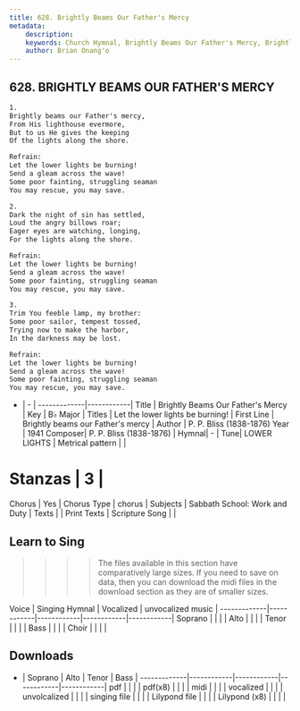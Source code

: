 ```yaml
---
title: 628. Brightly Beams Our Father's Mercy
metadata:
    description: 
    keywords: Church Hymnal, Brightly Beams Our Father's Mercy, Brightly beams our Father's mercy, Let the lower lights be burning!
    author: Brian Onang'o
---
```



## 628. BRIGHTLY BEAMS OUR FATHER'S MERCY

```txt
1.
Brightly beams our Father's mercy, 
From His lighthouse evermore, 
But to us He gives the keeping 
Of the lights along the shore. 

Refrain:
Let the lower lights be burning! 
Send a gleam across the wave! 
Some poor fainting, struggling seaman 
You may rescue, you may save. 

2.
Dark the night of sin has settled, 
Loud the angry billows roar; 
Eager eyes are watching, longing, 
For the lights along the shore. 

Refrain:
Let the lower lights be burning! 
Send a gleam across the wave! 
Some poor fainting, struggling seaman 
You may rescue, you may save. 

3.
Trim You feeble lamp, my brother: 
Some poor sailor, tempest tossed, 
Trying now to make the harbor, 
In the darkness may be lost.

Refrain:
Let the lower lights be burning! 
Send a gleam across the wave! 
Some poor fainting, struggling seaman 
You may rescue, you may save. 

```

- |   -  |
-------------|------------|
Title | Brightly Beams Our Father's Mercy |
Key | B♭ Major |
Titles | Let the lower lights be burning! |
First Line | Brightly beams our Father's mercy |
Author | P. P. Bliss (1838-1876)
Year | 1941
Composer| P. P. Bliss (1838-1876) |
Hymnal|  - |
Tune| LOWER LIGHTS |
Metrical pattern | |
# Stanzas | 3 |
Chorus | Yes |
Chorus Type | chorus |
Subjects | Sabbath School: Work and Duty |
Texts |  |
Print Texts | 
Scripture Song |  |
  
## Learn to Sing

>>>> The files available in this section have comparatively large sizes. If you need to save on data, then you can download the midi files in the download section as they are of smaller sizes.

Voice |  Singing Hymnal | Vocalized | unvocalized music |
-------------|------------|------------|------------|------------|
Soprano | | | |
Alto | | | |
Tenor | | | |
Bass | | | |
Choir | | | |

## Downloads

- |  Soprano | Alto | Tenor | Bass |
-------------|------------|------------|------------|------------|
pdf | | | |
pdf(x8) | | | |
midi | | | |
vocalized | | | |
unvolcalized | | | |
singing file | | | |
Lilypond file | | | |
Lilypond (x8) | | | |
  